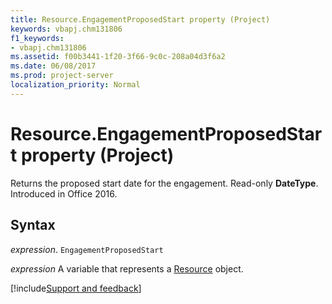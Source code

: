 ```yaml
---
title: Resource.EngagementProposedStart property (Project)
keywords: vbapj.chm131806
f1_keywords:
- vbapj.chm131806
ms.assetid: f00b3441-1f20-3f66-9c0c-208a04d3f6a2
ms.date: 06/08/2017
ms.prod: project-server
localization_priority: Normal
---
```



# Resource.EngagementProposedStart property (Project)

Returns the proposed start date for the engagement. Read-only  **DateType**. Introduced in Office 2016.


## Syntax

_expression_. `EngagementProposedStart`

_expression_ A variable that represents a [Resource](./Project.Resource.md) object.

[!include[Support and feedback](~/includes/feedback-boilerplate.md)]
